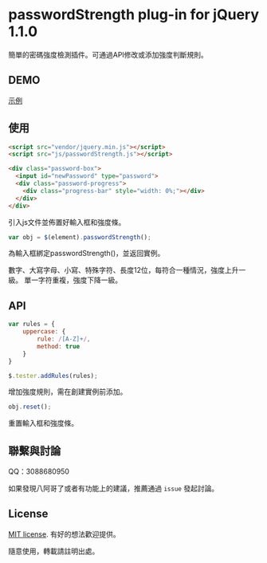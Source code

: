 # passwordStrength plug-in for jQuery 1.1.0

簡單的密碼強度檢測插件。可通過API修改或添加強度判斷規則。

## DEMO

[示例](http://henrie.pursuitus.com/adminTemplate/index.html)


## 使用

```html
<script src="vendor/jquery.min.js"></script>
<script src="js/passwordStrength.js"></script>

<div class="password-box">
  <input id="newPassword" type="password">
  <div class="password-progress">
    <div class="progress-bar" style="width: 0%;"></div>
  </div>
</div>
```

引入js文件並佈置好輸入框和強度條。

```js
var obj = $(element).passwordStrength();
```

為輸入框綁定passwordStrength()，並返回實例。

數字、大寫字母、小寫、特殊字符、長度12位，每符合一種情況，強度上升一級。
單一字符重複，強度下降一級。

## API

```js
var rules = {
    uppercase: {
        rule: /[A-Z]+/,
        method: true
    }
}

$.tester.addRules(rules);
```

增加強度規則，需在創建實例前添加。


```js
obj.reset();
```

重置輸入框和強度條。


## 聯繫與討論

QQ：3088680950

如果發現八阿哥了或者有功能上的建議，推薦通過 `issue` 發起討論。


## License

[MIT license](https://opensource.org/licenses/MIT). 有好的想法歡迎提供。

隨意使用，轉載請註明出處。
